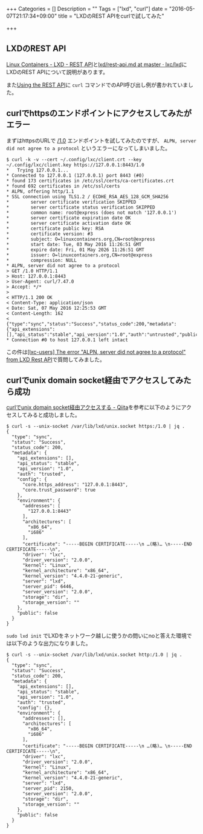 +++
Categories = []
Description = ""
Tags = ["lxd", "curl"]
date = "2016-05-07T21:17:34+09:00"
title = "LXDのREST APIをcurlで試してみた"

+++
## LXDのREST API
[Linux Containers - LXD - REST API](https://linuxcontainers.org/ja/lxd/rest-api/)と[lxd/rest-api.md at master · lxc/lxd](https://github.com/lxc/lxd/blob/master/doc/rest-api.md)にLXDのREST APIについて説明があります。

また[Using the REST API](https://github.com/lxc/lxd#using-the-rest-api)に `curl` コマンドでのAPI呼び出し例が書かれていました。

## curlでhttpsのエンドポイントにアクセスしてみたがエラー

まずはhttpsのURLで [/1.0](https://github.com/lxc/lxd/blob/master/doc/rest-api.md#10) エンドポイントを試してみたのですが、 `ALPN, server did not agree to a protocol` というエラーになってしまいました。

```
$ curl -k -v --cert ~/.config/lxc/client.crt --key ~/.config/lxc/client.key https://127.0.0.1:8443/1.0
*   Trying 127.0.0.1...
* Connected to 127.0.0.1 (127.0.0.1) port 8443 (#0)
* found 173 certificates in /etc/ssl/certs/ca-certificates.crt
* found 692 certificates in /etc/ssl/certs
* ALPN, offering http/1.1
* SSL connection using TLS1.2 / ECDHE_RSA_AES_128_GCM_SHA256
*        server certificate verification SKIPPED
*        server certificate status verification SKIPPED
*        common name: root@express (does not match '127.0.0.1')
*        server certificate expiration date OK
*        server certificate activation date OK
*        certificate public key: RSA
*        certificate version: #3
*        subject: O=linuxcontainers.org,CN=root@express
*        start date: Tue, 03 May 2016 11:26:51 GMT
*        expire date: Fri, 01 May 2026 11:26:51 GMT
*        issuer: O=linuxcontainers.org,CN=root@express
*        compression: NULL
* ALPN, server did not agree to a protocol
> GET /1.0 HTTP/1.1
> Host: 127.0.0.1:8443
> User-Agent: curl/7.47.0
> Accept: */*
>
< HTTP/1.1 200 OK
< Content-Type: application/json
< Date: Sat, 07 May 2016 12:25:53 GMT
< Content-Length: 162
<
{"type":"sync","status":"Success","status_code":200,"metadata":{"api_extensions":[],"api_status":"stable","api_version":"1.0","auth":"untrusted","public":false}}
* Connection #0 to host 127.0.0.1 left intact
```

この件は[\[lxc-users\] The error "ALPN, server did not agree to a protocol" from LXD Rest API](https://lists.linuxcontainers.org/pipermail/lxc-users/2016-May/011603.html)で質問してみました。

## curlでunix domain socket経由でアクセスしてみたら成功

[curlでunix domain socket経由アクセスする - Qiita](http://qiita.com/toritori0318/items/193df8f749a9c4bda883)を参考に以下のようにアクセスしてみると成功しました。

```
$ curl -s --unix-socket /var/lib/lxd/unix.socket https:/1.0 | jq .
{
  "type": "sync",
  "status": "Success",
  "status_code": 200,
  "metadata": {
    "api_extensions": [],
    "api_status": "stable",
    "api_version": "1.0",
    "auth": "trusted",
    "config": {
      "core.https_address": "127.0.0.1:8443",
      "core.trust_password": true
    },
    "environment": {
      "addresses": [
        "127.0.0.1:8443"
      ],
      "architectures": [
        "x86_64",
        "i686"
      ],
      "certificate": "-----BEGIN CERTIFICATE-----\n …(略)… \n-----END CERTIFICATE-----\n",
      "driver": "lxc",
      "driver_version": "2.0.0",
      "kernel": "Linux",
      "kernel_architecture": "x86_64",
      "kernel_version": "4.4.0-21-generic",
      "server": "lxd",
      "server_pid": 6446,
      "server_version": "2.0.0",
      "storage": "dir",
      "storage_version": ""
    },
    "public": false
  }
}
```

`sudo lxd init` でLXDをネットワーク越しに使うかの問いにnoと答えた環境では以下のような出力になりました。

```
$ curl -s --unix-socket /var/lib/lxd/unix.socket http:/1.0 | jq .
{
  "type": "sync",
  "status": "Success",
  "status_code": 200,
  "metadata": {
    "api_extensions": [],
    "api_status": "stable",
    "api_version": "1.0",
    "auth": "trusted",
    "config": {},
    "environment": {
      "addresses": [],
      "architectures": [
        "x86_64",
        "i686"
      ],
      "certificate": "-----BEGIN CERTIFICATE-----\n …(略)… \n-----END CERTIFICATE-----\n",
      "driver": "lxc",
      "driver_version": "2.0.0",
      "kernel": "Linux",
      "kernel_architecture": "x86_64",
      "kernel_version": "4.4.0-21-generic",
      "server": "lxd",
      "server_pid": 2150,
      "server_version": "2.0.0",
      "storage": "dir",
      "storage_version": ""
    },
    "public": false
  }
}
```
